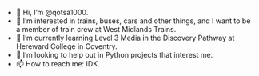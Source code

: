 - 👋 Hi, I’m @qotsa1000.
- 👀 I’m interested in trains, buses, cars and other things, and I want to be a member of train crew at West Midlands Trains.
- 🌱 I’m currently learning Level 3 Media in the Discovery Pathway at Hereward College in Coventry.
- 💞️ I’m looking to help out in Python projects that interest me.
- 📫 How to reach me: IDK.

<!---
qotsa1000/qotsa1000 is a ✨ special ✨ repository because its `README.md` (this file) appears on your GitHub profile.
You can click the Preview link to take a look at your changes.
--->
